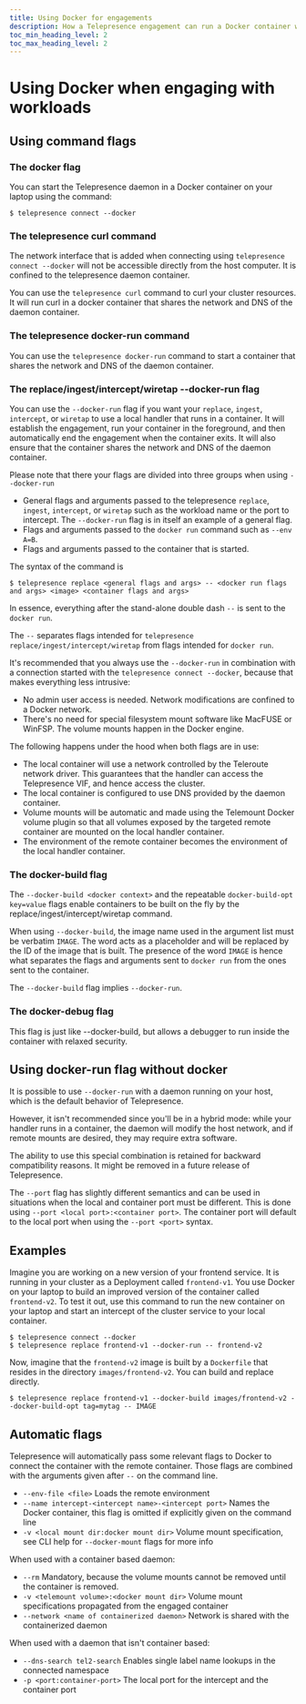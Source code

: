 ```yaml
---
title: Using Docker for engagements
description: How a Telepresence engagement can run a Docker container with configured environment and volume mounts.
toc_min_heading_level: 2
toc_max_heading_level: 2
---
```


# Using Docker when engaging with workloads

## Using command flags

### The docker flag
You can start the Telepresence daemon in a Docker container on your laptop using the command:

```console
$ telepresence connect --docker
```

### The telepresence curl command

The network interface that is added when connecting using `telepresence connect --docker` will not be accessible
directly from the host computer. It is confined to the telepresence daemon container.

You can use the `telepresence curl` command to curl your cluster resources. It will run curl in a docker container that
shares the network and DNS of the daemon container.

### The telepresence docker-run command

You can use the `telepresence docker-run` command to start a container that shares the network and DNS of the daemon
container.

### The replace/ingest/intercept/wiretap --docker-run flag

You can use the `--docker-run` flag if you want your `replace`, `ingest`, `intercept`, or `wiretap` to use a local
handler that runs in a container. It will establish the engagement, run your container in the foreground, and then
automatically end the engagement when the container exits. It will also ensure that the container shares the network
and DNS of the daemon container.

Please note that there your flags are divided into three groups when using `--docker-run`

- General flags and arguments passed to the telepresence `replace`, `ingest`, `intercept`, or `wiretap` such as the
  workload name or the port to intercept. The `--docker-run` flag is in itself an example of a general flag.
- Flags and arguments passed to the `docker run` command such as `--env A=B`.
- Flags and arguments passed to the container that is started.

The syntax of the command is
```
$ telepresence replace <general flags and args> -- <docker run flags and args> <image> <container flags and args>
```

In essence, everything after the stand-alone double dash `--` is sent to the `docker run`.

The `--` separates flags intended for `telepresence replace/ingest/intercept/wiretap` from flags intended for `docker run`.

It's recommended that you always use the `--docker-run` in combination with a connection started with the
`telepresence connect --docker`, because that makes everything less intrusive:

- No admin user access is needed. Network modifications are confined to a Docker network.
- There's no need for special filesystem mount software like MacFUSE or WinFSP. The volume mounts happen in the Docker engine.

The following happens under the hood when both flags are in use:

- The local container will use a network controlled by the Teleroute network driver. This guarantees that the handler
  can access the Telepresence VIF, and hence access the cluster.
- The local container is configured to use DNS provided by the daemon container.
- Volume mounts will be automatic and made using the Telemount Docker volume plugin so that all volumes exposed by the
  targeted remote container are mounted on the local handler container.
- The environment of the remote container becomes the environment of the local handler container.

### The docker-build flag

The `--docker-build <docker context>` and the repeatable `docker-build-opt key=value` flags enable containers to be
built on the fly by the replace/ingest/intercept/wiretap command.

When using `--docker-build`, the image name used in the argument list must be verbatim `IMAGE`. The word acts as a
placeholder and will be replaced by the ID of the image that is built. The presence of the word `IMAGE` is hence what
separates the flags and arguments sent to `docker run` from the ones sent to the container.

The `--docker-build` flag implies `--docker-run`.

### The docker-debug flag

This flag is just like --docker-build, but allows a debugger to run inside the container with relaxed security.

## Using docker-run flag without docker

It is possible to use `--docker-run` with a daemon running on your host, which is the default behavior of Telepresence. 

However, it isn't recommended since you'll be in a hybrid mode: while your handler runs in a container, the daemon will modify the host network, and if remote mounts are desired, they may require extra software. 

The ability to use this special combination is retained for backward compatibility reasons. It might be removed in a future release of Telepresence.

The `--port` flag has slightly different semantics and can be used in situations when the local and container port must be different. This
is done using `--port <local port>:<container port>`. The container port will default to the local port when using the `--port <port>` syntax.

## Examples

Imagine you are working on a new version of your frontend service.  It is running in your cluster as a Deployment called `frontend-v1`. You use Docker on your laptop to build an improved version of the container called `frontend-v2`.  To test it out, use this command to run the new container on your laptop and start an intercept of the cluster service to your local container.

```console
$ telepresence connect --docker
$ telepresence replace frontend-v1 --docker-run -- frontend-v2
```

Now, imagine that the `frontend-v2` image is built by a `Dockerfile` that resides in the directory `images/frontend-v2`. You can build and replace directly.

```console
$ telepresence replace frontend-v1 --docker-build images/frontend-v2 --docker-build-opt tag=mytag -- IMAGE
```

## Automatic flags

Telepresence will automatically pass some relevant flags to Docker to connect the container with the remote container. Those flags are combined with the arguments given after `--` on the command line.

- `--env-file <file>` Loads the remote environment
- `--name intercept-<intercept name>-<intercept port>` Names the Docker container, this flag is omitted if explicitly given on the command line
- `-v <local mount dir:docker mount dir>` Volume mount specification, see CLI help for `--docker-mount` flags for more info

When used with a container based daemon:
- `--rm` Mandatory, because the volume mounts cannot be removed until the container is removed.
- `-v <telemount volume>:<docker mount dir>` Volume mount specifications propagated from the engaged container
- `--network <name of containerized daemon>` Network is shared with the containerized daemon

When used with a daemon that isn't container based:
- `--dns-search tel2-search` Enables single label name lookups in the connected namespace
- `-p <port:container-port>` The local port for the intercept and the container port
